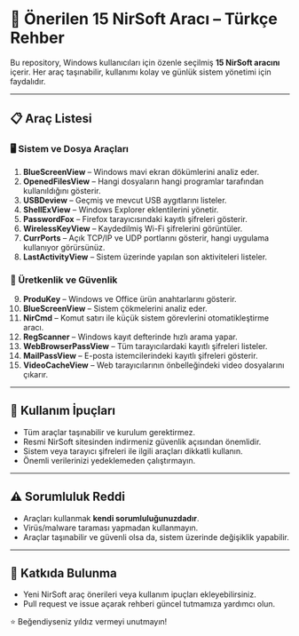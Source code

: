 # 🚀 Önerilen 15 NirSoft Aracı – Türkçe Rehber

Bu repository, Windows kullanıcıları için özenle seçilmiş **15 NirSoft aracını** içerir. Her araç taşınabilir, kullanımı kolay ve günlük sistem yönetimi için faydalıdır.

---

## 📋 Araç Listesi

### 🖥️ Sistem ve Dosya Araçları
1. **BlueScreenView** – Windows mavi ekran dökümlerini analiz eder.  
2. **OpenedFilesView** – Hangi dosyaların hangi programlar tarafından kullanıldığını gösterir.  
3. **USBDeview** – Geçmiş ve mevcut USB aygıtlarını listeler.  
4. **ShellExView** – Windows Explorer eklentilerini yönetir.  
5. **PasswordFox** – Firefox tarayıcısındaki kayıtlı şifreleri gösterir.  
6. **WirelessKeyView** – Kaydedilmiş Wi-Fi şifrelerini görüntüler.  
7. **CurrPorts** – Açık TCP/IP ve UDP portlarını gösterir, hangi uygulama kullanıyor görürsünüz.  
8. **LastActivityView** – Sistem üzerinde yapılan son aktiviteleri listeler.  

### 🔧 Üretkenlik ve Güvenlik
9. **ProduKey** – Windows ve Office ürün anahtarlarını gösterir.  
10. **BlueScreenView** – Sistem çökmelerini analiz eder.
11. **NirCmd** – Komut satırı ile küçük sistem görevlerini otomatikleştirme aracı.  
12. **RegScanner** – Windows kayıt defterinde hızlı arama yapar.  
13. **WebBrowserPassView** – Tüm tarayıcılardaki kayıtlı şifreleri listeler.  
14. **MailPassView** – E-posta istemcilerindeki kayıtlı şifreleri gösterir.  
15. **VideoCacheView** – Web tarayıcılarının önbelleğindeki video dosyalarını çıkarır.  

---

## 🚀 Kullanım İpuçları
- Tüm araçlar taşınabilir ve kurulum gerektirmez.  
- Resmi NirSoft sitesinden indirmeniz güvenlik açısından önemlidir.  
- Sistem veya tarayıcı şifreleri ile ilgili araçları dikkatli kullanın.  
- Önemli verilerinizi yedeklemeden çalıştırmayın.  

---

## ⚠️ Sorumluluk Reddi
- Araçları kullanmak **kendi sorumluluğunuzdadır**.  
- Virüs/malware taraması yapmadan kullanmayın.  
- Araçlar taşınabilir ve güvenli olsa da, sistem üzerinde değişiklik yapabilir.  

---

## 🔧 Katkıda Bulunma
- Yeni NirSoft araç önerileri veya kullanım ipuçları ekleyebilirsiniz.  
- Pull request ve issue açarak rehberi güncel tutmamıza yardımcı olun.  

⭐ Beğendiyseniz yıldız vermeyi unutmayın!
